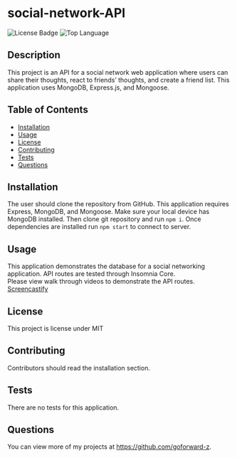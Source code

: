 # social-network-API
![License Badge](https://img.shields.io/github/license/goforward-z/social-network-API) ![Top Language](https://img.shields.io/github/languages/top/goforward-z/social-network-API)

## Description 
This project is an API for a social network web application where users can share their thoughts, react to friends’ thoughts, and create a friend list. This application uses MongoDB, Express.js, and Mongoose. 

## Table of Contents
* [Installation](#installation)
* [Usage](#usage)
* [License](#license)
* [Contributing](#contributing)
* [Tests](#tests)
* [Questions](#questions)

## Installation 
The user should clone the repository from GitHub. This application requires Express, MongoDB, and Mongoose. Make sure your local device has MongoDB installed. Then clone git repository and run `npm i`. Once dependencies are installed run `npm start` to connect to server.

## Usage 
This application demonstrates the database for a social networking application. API routes are tested through Insomnia Core.<br>
Please view walk through videos to demonstrate the API routes.<br>
[Screencastify](https://drive.google.com/file/d/1iuIW7iyR33GAqiAsOmSpfGXNKo18CzYa/view)

## License 
This project is license under MIT

## Contributing 
Contributors should read the installation section. 

## Tests
There are no tests for this application. 

## Questions
You can view more of my projects at https://github.com/goforward-z.